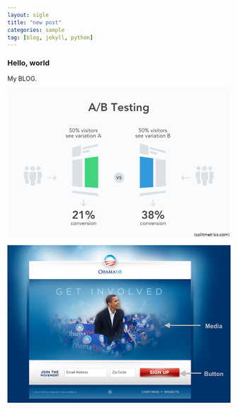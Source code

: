 ```yaml
---
layout: sigle
title: "new post"
categories: sample
tag: [blog, jekyll, python]
---
```


### Hello, world

My BLOG.

![ABTesting](../images/2024-06-18-first/ABTesting.png)

![ABTesting_Example1](../images/2024-06-18-first/ABTesting_Example1.png)
